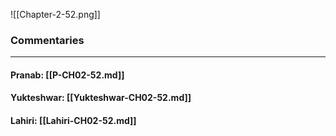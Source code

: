 ![[Chapter-2-52.png]]

### Commentaries

---

#### Pranab: [[P-CH02-52.md]]

#### Yukteshwar: [[Yukteshwar-CH02-52.md]]

#### Lahiri: [[Lahiri-CH02-52.md]]
